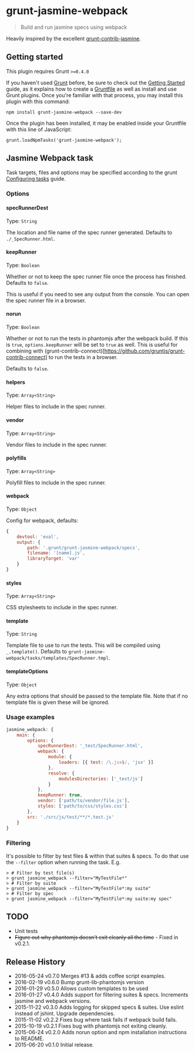 # grunt-jasmine-webpack

> Build and run jasmine specs using webpack

Heavily inspired by the excellent [grunt-contrib-jasmine](https://github.com/gruntjs/grunt-contrib-jasmine).

## Getting started

This plugin requires Grunt `>=0.4.0`

If you haven't used [Grunt](http://gruntjs.com/) before, be sure to check out the [Getting Started](http://gruntjs.com/getting-started) guide, as it explains how to create a [Gruntfile](http://gruntjs.com/sample-gruntfile) as well as install and use Grunt plugins. Once you're familiar with that process, you may install this plugin with this command:

```shell
npm install grunt-jasmine-webpack --save-dev
```
Once the plugin has been installed, it may be enabled inside your Gruntfile with this line of JavaScript:

```shell
grunt.loadNpmTasks('grunt-jasmine-webpack');
```

## Jasmine Webpack task

Task targets, files and options may be specified according to the grunt [Configuring tasks](http://gruntjs.com/configuring-tasks) guide.

### Options

#### specRunnerDest

Type: `String`

The location and file name of the spec runner generated. Defaults to `./_SpecRunner.html`.

#### keepRunner

Type: `Boolean`

Whether or not to keep the spec runner file once the process has finished. Defaults to `false`.

This is useful if you need to see any output from the console. You can open the spec runner file in a browser.

#### norun

Type: `Boolean`

Whether or not to run the tests in phantomjs after the webpack build. If this is `true`, `options.keepRunner` will be set to `true` as well. This is useful for combining with (grunt-contrib-connect)[https://github.com/gruntjs/grunt-contrib-connect] to run the tests in a browser.

Defaults to `false`.

#### helpers

Type: `Array<String>`

Helper files to include in the spec runner.

#### vendor

Type: `Array<String>`

Vendor files to include in the spec runner.

#### polyfills

Type: `Array<String>`

Polyfill files to include in the spec runner.

#### webpack

Type: `Object`

Config for webpack, defaults:

```javascript
{
    devtool: 'eval',
    output: {
        path: '.grunt/grunt-jasmine-webpack/specs',
        filename: '[name].js',
        libraryTarget: 'var'
    }
}
```

#### styles

Type: `Array<String>`

CSS stylesheets to include in the spec runner.

#### template

Type: `String`

Template file to use to run the tests. This will be compiled using `_.template()`. Defaults to `grunt-jasmine-webpack/tasks/templates/SpecRunner.tmpl`.

#### templateOptions

Type: `Object`

Any extra options that should be passed to the template file. Note that if no template file is given these will be ignored.

### Usage examples

```javascript
jasmine_webpack: {
    main: {
        options: {
            specRunnerDest: '_test/SpecRunner.html',
            webpack: {
                module: {
                    loaders: [{ test: /\.jsx$/, 'jsx' }]
                },
                resolve: {
                    modulesDirectories: ['_test/js']
                }
            },
            keepRunner: true,
            vendor: ['path/to/vendor/file.js'],
            styles: ['path/to/css/styles.css']
        },
        src: './src/js/test/**/*.test.js'
    }
}
```

### Filtering

It's possible to filter by test files & within that suites & specs. To do that use the `--filter` option when running the task. E.g.

```shell
> # Filter by test file(s)
> grunt jasmine_webpack --filter="MyTestFile*"
> # Filter by suite
> grunt jasmine_webpack --filter="MyTestFile*:my suite"
> # Filter by spec
> grunt jasmine_webpack --filter="MyTestFile*:my suite:my spec"
```

## TODO

* Unit tests
* ~~Figure out why phantomjs doesn't exit cleanly all the time~~ - Fixed in v0.2.1.

## Release History

* 2016-05-24    v0.7.0    Merges #13 & adds coffee script examples.
* 2016-02-19    v0.6.0    Bump grunt-lib-phantomjs version
* 2016-01-29    v0.5.0    Allows custom templates to be used
* 2016-01-27    v0.4.0    Adds support for filtering suites & specs. Increments jasmine and webpack versions.
* 2015-11-22    v0.3.0    Adds logging for skipped specs & suites. Use eslint instead of jshint. Upgrade dependencies.
* 2015-11-02    v0.2.2    Fixes bug where task fails if webpack build fails.
* 2015-10-19    v0.2.1    Fixes bug with phantomjs not exiting cleanly.
* 2015-06-24    v0.2.0    Adds norun option and npm installation instructions to README.
* 2015-06-20    v0.1.0    Initial release.
